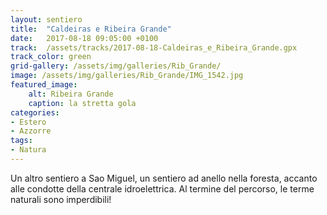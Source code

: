 ```yaml
---
layout: sentiero
title:  "Caldeiras e Ribeira Grande"
date:   2017-08-18 09:05:00 +0100
track:  /assets/tracks/2017-08-18-Caldeiras_e_Ribeira_Grande.gpx
track_color: green
grid-gallery: /assets/img/galleries/Rib_Grande/
image: /assets/img/galleries/Rib_Grande/IMG_1542.jpg
featured_image:
    alt: Ribeira Grande
    caption: la stretta gola
categories:
- Estero
- Azzorre
tags:
- Natura
---
```


Un altro sentiero a Sao Miguel, un sentiero ad anello nella foresta, accanto alle condotte della centrale idroelettrica. 
Al termine del percorso, le terme naturali sono imperdibili!